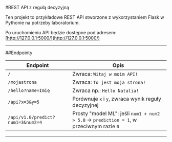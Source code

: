 #REST API z regułą decyzyjną

Ten projekt to przykładowe REST API stworzone z wykorzystaniem Flask w Pythonie na potrzeby laboratorium.

Po uruchomieniu API będzie dostępne pod adresem:  
[http://127.0.0.1:5000/](http://127.0.0.1:5000/)

---

##Endpointy

| Endpoint                           | Opis                                                                 |
|-----------------------------------|----------------------------------------------------------------------|
| `/`                               | Zwraca: `Witaj w moim API!`                                          |
| `/mojastrona`                     | Zwraca: `To jest moja strona!`                                      |
| `/hello?name=Imię`                | Zwraca np.: `Hello Natalia!`                                        |
| `/api?x=3&y=5`                    | Porównuje `x` i `y`, zwraca wynik reguły decyzyjnej                 |
| `/api/v1.0/predict?num1=3&num2=4` | Prosty "model ML": jeśli `num1 + num2 > 5.8` → `prediction = 1`, w przeciwnym razie `0` |

---
